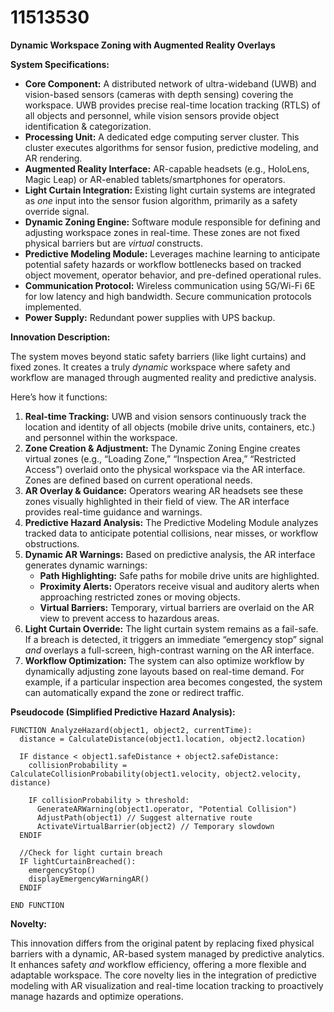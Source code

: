 # 11513530

**Dynamic Workspace Zoning with Augmented Reality Overlays**

**System Specifications:**

*   **Core Component:** A distributed network of ultra-wideband (UWB) and vision-based sensors (cameras with depth sensing) covering the workspace. UWB provides precise real-time location tracking (RTLS) of all objects and personnel, while vision sensors provide object identification & categorization.
*   **Processing Unit:** A dedicated edge computing server cluster. This cluster executes algorithms for sensor fusion, predictive modeling, and AR rendering.
*   **Augmented Reality Interface:** AR-capable headsets (e.g., HoloLens, Magic Leap) or AR-enabled tablets/smartphones for operators.
*   **Light Curtain Integration:** Existing light curtain systems are integrated as *one* input into the sensor fusion algorithm, primarily as a safety override signal.
*   **Dynamic Zoning Engine:** Software module responsible for defining and adjusting workspace zones in real-time. These zones are not fixed physical barriers but are *virtual* constructs.
*   **Predictive Modeling Module:** Leverages machine learning to anticipate potential safety hazards or workflow bottlenecks based on tracked object movement, operator behavior, and pre-defined operational rules.
*   **Communication Protocol:** Wireless communication using 5G/Wi-Fi 6E for low latency and high bandwidth. Secure communication protocols implemented.
*   **Power Supply:** Redundant power supplies with UPS backup.

**Innovation Description:**

The system moves beyond static safety barriers (like light curtains) and fixed zones. It creates a truly *dynamic* workspace where safety and workflow are managed through augmented reality and predictive analysis.

Here’s how it functions:

1.  **Real-time Tracking:** UWB and vision sensors continuously track the location and identity of all objects (mobile drive units, containers, etc.) and personnel within the workspace.
2.  **Zone Creation & Adjustment:** The Dynamic Zoning Engine creates virtual zones (e.g., “Loading Zone,” “Inspection Area,” “Restricted Access”) overlaid onto the physical workspace via the AR interface. Zones are defined based on current operational needs.
3.  **AR Overlay & Guidance:** Operators wearing AR headsets see these zones visually highlighted in their field of view. The AR interface provides real-time guidance and warnings.
4.  **Predictive Hazard Analysis:** The Predictive Modeling Module analyzes tracked data to anticipate potential collisions, near misses, or workflow obstructions. 
5.  **Dynamic AR Warnings:** Based on predictive analysis, the AR interface generates dynamic warnings:
    *   **Path Highlighting:**  Safe paths for mobile drive units are highlighted.
    *   **Proximity Alerts:**  Operators receive visual and auditory alerts when approaching restricted zones or moving objects.
    *   **Virtual Barriers:**  Temporary, virtual barriers are overlaid on the AR view to prevent access to hazardous areas.
6. **Light Curtain Override:** The light curtain system remains as a fail-safe.  If a breach is detected, it triggers an immediate “emergency stop” signal *and* overlays a full-screen, high-contrast warning on the AR interface.
7. **Workflow Optimization:** The system can also optimize workflow by dynamically adjusting zone layouts based on real-time demand. For example, if a particular inspection area becomes congested, the system can automatically expand the zone or redirect traffic.

**Pseudocode (Simplified Predictive Hazard Analysis):**

```
FUNCTION AnalyzeHazard(object1, object2, currentTime):
  distance = CalculateDistance(object1.location, object2.location)

  IF distance < object1.safeDistance + object2.safeDistance:
    collisionProbability = CalculateCollisionProbability(object1.velocity, object2.velocity, distance)

    IF collisionProbability > threshold:
      GenerateARWarning(object1.operator, "Potential Collision")
      AdjustPath(object1) // Suggest alternative route
      ActivateVirtualBarrier(object2) // Temporary slowdown
  ENDIF

  //Check for light curtain breach
  IF lightCurtainBreached():
    emergencyStop()
    displayEmergencyWarningAR()
  ENDIF

END FUNCTION
```

**Novelty:**

This innovation differs from the original patent by replacing fixed physical barriers with a dynamic, AR-based system managed by predictive analytics. It enhances safety *and* workflow efficiency, offering a more flexible and adaptable workspace. The core novelty lies in the integration of predictive modeling with AR visualization and real-time location tracking to proactively manage hazards and optimize operations.